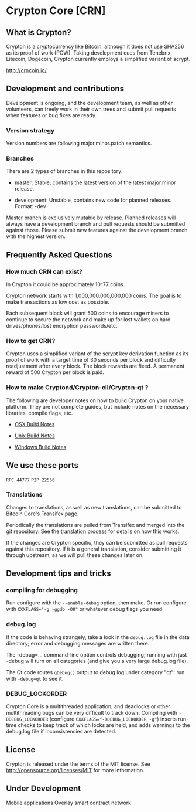 # Crypton Core [CRN]

## What is Crypton? 
Crypton is a cryptocurrency like Bitcoin, although it does not use SHA256 as its proof of work (POW). Taking development cues from Tenebrix, Litecoin, Dogecoin, Crypton currently employs a simplified variant of scrypt.

http://crncoin.io/

## Development and contributions
Development is ongoing, and the development team, as well as other volunteers, can freely work in their own trees and submit pull requests when features or bug fixes are ready.

### Version strategy

Version numbers are following major.minor.patch semantics.

### Branches
There are 2 types of branches in this repository:

* master: Stable, contains the latest version of the latest major.minor release.
    
* development: Unstable, contains new code for planned releases. Format: <version>-dev

Master branch is exclusively mutable by release. Planned releases will always have a development branch and pull requests should be submitted against those. Please submit new features against the development branch with the highest version.

## Frequently Asked Questions

### How much CRN can exist?

In Crypton it could be approximately 10^77 coins.

Crypton network starts with 1,000,000,000,000,000 coins. The goal is to make transactions as low cost as possible.

Each subsequent block will grant 500 coins to encourage miners to continue to secure the network and make up for lost wallets on hard drives/phones/lost encryption passwords/etc.

### How to get CRN?

Crypton uses a simplified variant of the scrypt key derivation function as its proof of work with a target time of 30 seconds per block and difficulty readjustment after every block. The block rewards are fixed. A permanent reward of 500 Crypton per block is paid.

### How to make Cryptond/Crypton-cli/Crypton-qt ?

The following are developer notes on how to build Crypton on your native platform. They are not complete guides, but include notes on the necessary libraries, compile flags, etc.

* [OSX Build Notes](https://github.com/crypton-dev/crypton/blob/master/doc/build-osx.md)

* [Unix Build Notes](https://github.com/crypton-dev/crypton/blob/master/doc/build-unix.md)

* [Windows Build Notes](https://github.com/crypton-dev/crypton/blob/master/doc/README_windows.txt)

## We use these ports 

`RPC 44777` `P2P 22556`

### Translations

Changes to translations, as well as new translations, can be submitted to Bitcoin Core's Transifex page.

Periodically the translations are pulled from Transifex and merged into the git repository. See the [translation process](https://github.com/crypton-dev/crypton/blob/master/doc/translation_process.md) for details on how this works.

If the changes are Crypton specific, they can be submitted as pull requests against this repository. If it is a general translation, consider submitting it through upstream, as we will pull these changes later on.

## Development tips and tricks

### compiling for debugging

Run configure with the `--enable-debug` option, then make. Or run configure with `CXXFLAGS="-g -ggdb -O0"` or whatever debug flags you need.

### debug.log

If the code is behaving strangely, take a look in the `debug.log` file in the data directory; error and debugging messages are written there.

The -debug=... command-line option controls debugging; running with just -debug will turn on all categories (and give you a very large debug.log file).

The Qt code routes `qDebug()` output to debug.log under category "qt": run with `-debug=qt` to see it.

### DEBUG_LOCKORDER

Crypton Core is a multithreaded application, and deadlocks or other multithreading bugs can be very difficult to track down. Compiling with `-DDEBUG_LOCKORDER` (configure `CXXFLAGS="-DDEBUG_LOCKORDER -g"`) inserts run-time checks to keep track of which locks are held, and adds warnings to the debug.log file if inconsistencies are detected.

## License

Crypton is released under the terms of the MIT license. See http://opensource.org/licenses/MIT for more information.

## Under Development

Mobile applications
Overlay smart contract network

